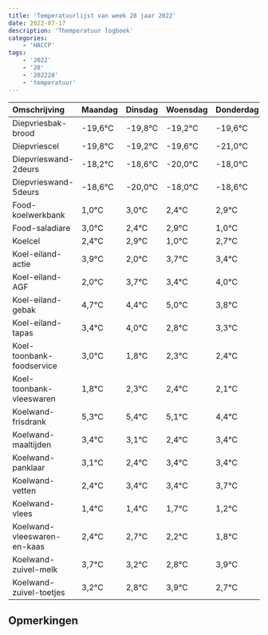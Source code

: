 ```yaml
---
title: 'Temperatuurlijst van week 28 jaar 2022'
date: 2022-07-17
description: 'Themperatuur logboek'
categories:
    - 'HACCP'
tags:
    - '2022'
    - '28'
    - '202228'
    - 'temperatuur'
---
```

|Omschrijving|Maandag|Dinsdag|Woensdag|Donderdag|Vrijdag|Zaterdag|Zondag|
|:---|:---|:---|:---|:---|:---|:---|:---|
|Diepvriesbak-brood|-19,6°C|-19,8°C|-19,2°C|-19,6°C|-21,0°C|-19,0°C|-19,6°C|
|Diepvriescel|-19,8°C|-19,2°C|-19,6°C|-21,0°C|-19,0°C|-19,6°C|-19,1°C|
|Diepvrieswand-2deurs|-18,2°C|-18,6°C|-20,0°C|-18,0°C|-18,6°C|-18,1°C|-20,0°C|
|Diepvrieswand-5deurs|-18,6°C|-20,0°C|-18,0°C|-18,6°C|-18,1°C|-20,0°C|-18,3°C|
|Food-koelwerkbank|1,0°C|3,0°C|2,4°C|2,9°C|1,0°C|2,7°C|2,4°C|
|Food-saladiare|3,0°C|2,4°C|2,9°C|1,0°C|2,7°C|2,4°C|3,0°C|
|Koelcel|2,4°C|2,9°C|1,0°C|2,7°C|2,4°C|3,0°C|1,8°C|
|Koel-eiland-actie|3,9°C|2,0°C|3,7°C|3,4°C|4,0°C|2,8°C|3,3°C|
|Koel-eiland-AGF|2,0°C|3,7°C|3,4°C|4,0°C|2,8°C|3,3°C|3,4°C|
|Koel-eiland-gebak|4,7°C|4,4°C|5,0°C|3,8°C|4,3°C|4,4°C|4,1°C|
|Koel-eiland-tapas|3,4°C|4,0°C|2,8°C|3,3°C|3,4°C|3,1°C|2,4°C|
|Koel-toonbank-foodservice|3,0°C|1,8°C|2,3°C|2,4°C|2,1°C|1,4°C|2,4°C|
|Koel-toonbank-vleeswaren|1,8°C|2,3°C|2,4°C|2,1°C|1,4°C|2,4°C|2,4°C|
|Koelwand-frisdrank|5,3°C|5,4°C|5,1°C|4,4°C|5,4°C|5,4°C|5,7°C|
|Koelwand-maaltijden|3,4°C|3,1°C|2,4°C|3,4°C|3,4°C|3,7°C|3,2°C|
|Koelwand-panklaar|3,1°C|2,4°C|3,4°C|3,4°C|3,7°C|3,2°C|2,8°C|
|Koelwand-vetten|2,4°C|3,4°C|3,4°C|3,7°C|3,2°C|2,8°C|3,9°C|
|Koelwand-vlees|1,4°C|1,4°C|1,7°C|1,2°C|0,8°C|1,9°C|0,7°C|
|Koelwand-vleeswaren-en-kaas|2,4°C|2,7°C|2,2°C|1,8°C|2,9°C|1,7°C|2,4°C|
|Koelwand-zuivel-melk|3,7°C|3,2°C|2,8°C|3,9°C|2,7°C|3,4°C|3,9°C|
|Koelwand-zuivel-toetjes|3,2°C|2,8°C|3,9°C|2,7°C|3,4°C|3,9°C|4,0°C|

## Opmerkingen


